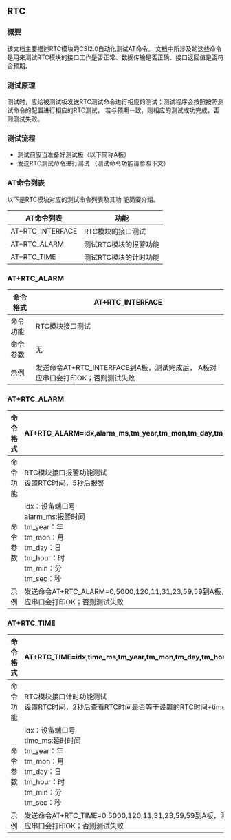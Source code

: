 ## RTC

### 概要

该文档主要描述RTC模块的CSI2.0自动化测试AT命令。 文档中所涉及的这些命令是用来测试RTC模块的接口工作是否正常、数据传输是否正确、接口返回值是否符合预期。


### 测试原理

测试时，应给被测试板发送RTC测试命令进行相应的测试；测试程序会按照按照测试命令的配置进行相应的RTC测试， 若与预期一致，则相应的测试成功完成，否则测试失败。



### 测试流程

- 测试前应当准备好测试板（以下简称A板）
- 发送RTC测试命令进行测试 （测试命令功能请参照下文）


### AT命令列表 

以下是RTC模块对应的测试命令列表及其功 能简要介绍。

| AT命令列表   | 功能                  |
| ------------ | --------------------- |
| AT+RTC_INTERFACE | RTC模块的接口测试 |
| AT+RTC_ALARM | 测试RTC模块的报警功能 |
| AT+RTC_TIME  | 测试RTC模块的计时功能 |

### AT+RTC_ALARM

| 命令格式 | AT+RTC_INTERFACE |
|------------------------------------------|--------------------------------------------------------------------------------------------------|
| 命令功能 | RTC模块接口测试<br/> |
| 命令参数 | 无 |
| 示例 | 发送命令AT+RTC_INTERFACE到A板，测试完成后， A板对应串口会打印OK；否则测试失败 |

### AT+RTC_ALARM

| 命令格式 | AT+RTC_ALARM=idx,alarm_ms,tm_year,tm_mon,tm_day,tm_hour,tm_min,tm_sec |
|------------------------------------------|--------------------------------------------------------------------------------------------------|
| 命令功能 | RTC模块接口报警功能测试<br/>设置RTC时间，5秒后报警 |
| 命令参数 | idx：设备端口号<br>alarm_ms:报警时间<br>tm_year：年<br>tm_mon：月<br>tm_day：日<br/>tm_hour：时<br/>tm_min：分<br/>tm_sec：秒 |
| 示例 | 发送命令AT+RTC_ALARM=0,5000,120,11,31,23,59,59到A板，测试完成后， A板对应串口会打印OK；否则测试失败 |



### AT+RTC_TIME

| 命令格式 | AT+RTC_TIME=idx,time_ms,tm_year,tm_mon,tm_day,tm_hour,tm_min,tm_sec,t  |
| -------- | ------------------------------------------------------------ |
| 命令功能 | RTC模块接口计时功能测试<br/>设置RTC时间，2秒后查看RTC时间是否等于设置的RTC时间+time_ms秒 |
| 命令参数 | idx：设备端口号<br/>time_ms:延时时间<br>tm_year：年<br/>tm_mon：月<br/>tm_day：日<br/>tm_hour：时<br/>tm_min：分<br/>tm_sec：秒 |
| 示例     | 发送命令AT+RTC_TIME=0,5000,120,11,31,23,59,59到A板，测试完成后， A板对应串口会打印OK；否则测试失败 |

